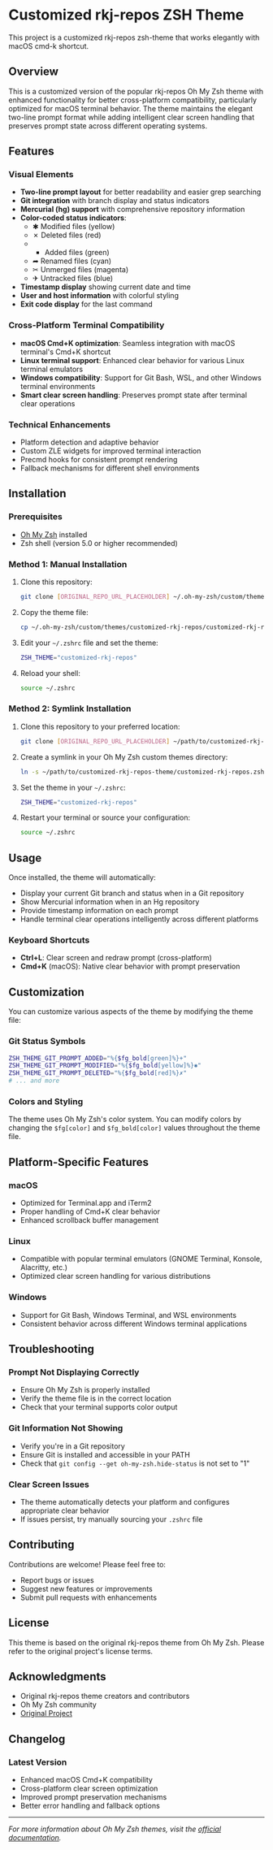 # Customized rkj-repos ZSH Theme

This project is a customized rkj-repos zsh-theme that works elegantly with macOS cmd-k shortcut.

## Overview

This is a customized version of the popular rkj-repos Oh My Zsh theme with enhanced functionality for better cross-platform compatibility, particularly optimized for macOS terminal behavior. The theme maintains the elegant two-line prompt format while adding intelligent clear screen handling that preserves prompt state across different operating systems.

## Features

### Visual Elements
- **Two-line prompt layout** for better readability and easier grep searching
- **Git integration** with branch display and status indicators
- **Mercurial (hg) support** with comprehensive repository information
- **Color-coded status indicators**:
  - ✱ Modified files (yellow)
  - ✗ Deleted files (red)
  - + Added files (green)
  - ➦ Renamed files (cyan)
  - ✂ Unmerged files (magenta)
  - ✈ Untracked files (blue)
- **Timestamp display** showing current date and time
- **User and host information** with colorful styling
- **Exit code display** for the last command

### Cross-Platform Terminal Compatibility
- **macOS Cmd+K optimization**: Seamless integration with macOS terminal's Cmd+K shortcut
- **Linux terminal support**: Enhanced clear behavior for various Linux terminal emulators
- **Windows compatibility**: Support for Git Bash, WSL, and other Windows terminal environments
- **Smart clear screen handling**: Preserves prompt state after terminal clear operations

### Technical Enhancements
- Platform detection and adaptive behavior
- Custom ZLE widgets for improved terminal interaction
- Precmd hooks for consistent prompt rendering
- Fallback mechanisms for different shell environments

## Installation

### Prerequisites
- [Oh My Zsh](https://ohmyz.sh/) installed
- Zsh shell (version 5.0 or higher recommended)

### Method 1: Manual Installation
1. Clone this repository:
   ```bash
   git clone [ORIGINAL_REPO_URL_PLACEHOLDER] ~/.oh-my-zsh/custom/themes/customized-rkj-repos
   ```

2. Copy the theme file:
   ```bash
   cp ~/.oh-my-zsh/custom/themes/customized-rkj-repos/customized-rkj-repos.zsh-theme ~/.oh-my-zsh/custom/themes/
   ```

3. Edit your `~/.zshrc` file and set the theme:
   ```bash
   ZSH_THEME="customized-rkj-repos"
   ```

4. Reload your shell:
   ```bash
   source ~/.zshrc
   ```

### Method 2: Symlink Installation
1. Clone this repository to your preferred location:
   ```bash
   git clone [ORIGINAL_REPO_URL_PLACEHOLDER] ~/path/to/customized-rkj-repos-theme
   ```

2. Create a symlink in your Oh My Zsh custom themes directory:
   ```bash
   ln -s ~/path/to/customized-rkj-repos-theme/customized-rkj-repos.zsh-theme ~/.oh-my-zsh/custom/themes/
   ```

3. Set the theme in your `~/.zshrc`:
   ```bash
   ZSH_THEME="customized-rkj-repos"
   ```

4. Restart your terminal or source your configuration:
   ```bash
   source ~/.zshrc
   ```

## Usage

Once installed, the theme will automatically:
- Display your current Git branch and status when in a Git repository
- Show Mercurial information when in an Hg repository
- Provide timestamp information on each prompt
- Handle terminal clear operations intelligently across different platforms

### Keyboard Shortcuts
- **Ctrl+L**: Clear screen and redraw prompt (cross-platform)
- **Cmd+K** (macOS): Native clear behavior with prompt preservation

## Customization

You can customize various aspects of the theme by modifying the theme file:

### Git Status Symbols
```bash
ZSH_THEME_GIT_PROMPT_ADDED="%{$fg_bold[green]%}+"
ZSH_THEME_GIT_PROMPT_MODIFIED="%{$fg_bold[yellow]%}✱"
ZSH_THEME_GIT_PROMPT_DELETED="%{$fg_bold[red]%}✗"
# ... and more
```

### Colors and Styling
The theme uses Oh My Zsh's color system. You can modify colors by changing the `$fg[color]` and `$fg_bold[color]` values throughout the theme file.

## Platform-Specific Features

### macOS
- Optimized for Terminal.app and iTerm2
- Proper handling of Cmd+K clear behavior
- Enhanced scrollback buffer management

### Linux
- Compatible with popular terminal emulators (GNOME Terminal, Konsole, Alacritty, etc.)
- Optimized clear screen handling for various distributions

### Windows
- Support for Git Bash, Windows Terminal, and WSL environments
- Consistent behavior across different Windows terminal applications

## Troubleshooting

### Prompt Not Displaying Correctly
- Ensure Oh My Zsh is properly installed
- Verify the theme file is in the correct location
- Check that your terminal supports color output

### Git Information Not Showing
- Verify you're in a Git repository
- Ensure Git is installed and accessible in your PATH
- Check that `git config --get oh-my-zsh.hide-status` is not set to "1"

### Clear Screen Issues
- The theme automatically detects your platform and configures appropriate clear behavior
- If issues persist, try manually sourcing your `.zshrc` file

## Contributing

Contributions are welcome! Please feel free to:
- Report bugs or issues
- Suggest new features or improvements
- Submit pull requests with enhancements

## License

This theme is based on the original rkj-repos theme from Oh My Zsh. Please refer to the original project's license terms.

## Acknowledgments

- Original rkj-repos theme creators and contributors
- Oh My Zsh community
- [Original Project](https://github.com/ohmyzsh/ohmyzsh/blob/master/themes/rkj-repos.zsh-theme)

## Changelog

### Latest Version
- Enhanced macOS Cmd+K compatibility
- Cross-platform clear screen optimization
- Improved prompt preservation mechanisms
- Better error handling and fallback options

---

*For more information about Oh My Zsh themes, visit the [official documentation](https://github.com/ohmyzsh/ohmyzsh/wiki/Themes).*
